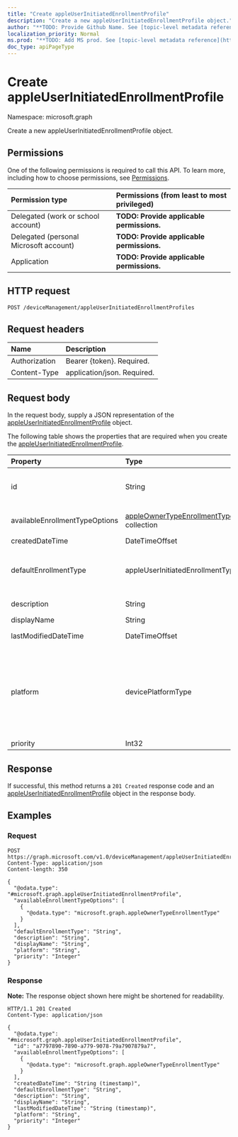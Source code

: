 ```yaml
---
title: "Create appleUserInitiatedEnrollmentProfile"
description: "Create a new appleUserInitiatedEnrollmentProfile object."
author: "**TODO: Provide Github Name. See [topic-level metadata reference](https://msgo.azurewebsites.net/add/document/guidelines/metadata.html#topic-level-metadata)**"
localization_priority: Normal
ms.prod: "**TODO: Add MS prod. See [topic-level metadata reference](https://msgo.azurewebsites.net/add/document/guidelines/metadata.html#topic-level-metadata)**"
doc_type: apiPageType
---
```


# Create appleUserInitiatedEnrollmentProfile
Namespace: microsoft.graph



Create a new appleUserInitiatedEnrollmentProfile object.

## Permissions
One of the following permissions is required to call this API. To learn more, including how to choose permissions, see [Permissions](/graph/permissions-reference).

|Permission type|Permissions (from least to most privileged)|
|:---|:---|
|Delegated (work or school account)|**TODO: Provide applicable permissions.**|
|Delegated (personal Microsoft account)|**TODO: Provide applicable permissions.**|
|Application|**TODO: Provide applicable permissions.**|

## HTTP request

<!-- {
  "blockType": "ignored"
}
-->
``` http
POST /deviceManagement/appleUserInitiatedEnrollmentProfiles
```

## Request headers
|Name|Description|
|:---|:---|
|Authorization|Bearer {token}. Required.|
|Content-Type|application/json. Required.|

## Request body
In the request body, supply a JSON representation of the [appleUserInitiatedEnrollmentProfile](../resources/appleuserinitiatedenrollmentprofile.md) object.

The following table shows the properties that are required when you create the [appleUserInitiatedEnrollmentProfile](../resources/appleuserinitiatedenrollmentprofile.md).

|Property|Type|Description|
|:---|:---|:---|
|id|String|**TODO: Add Description** Inherited from [entity](../resources/entity.md)|
|availableEnrollmentTypeOptions|[appleOwnerTypeEnrollmentType](../resources/appleownertypeenrollmenttype.md) collection|List of available enrollment type options|
|createdDateTime|DateTimeOffset|Profile creation time|
|defaultEnrollmentType|appleUserInitiatedEnrollmentType|The default profile enrollment type. Possible values are: `unknown`, `device`, `user`.|
|description|String|Description of the profile|
|displayName|String|Name of the profile|
|lastModifiedDateTime|DateTimeOffset|Profile last modified time|
|platform|devicePlatformType|The platform of the Device. Possible values are: `android`, `androidForWork`, `iOS`, `macOS`, `windowsPhone81`, `windows81AndLater`, `windows10AndLater`, `androidWorkProfile`, `unknown`.|
|priority|Int32|Priority, 0 is highest|



## Response

If successful, this method returns a `201 Created` response code and an [appleUserInitiatedEnrollmentProfile](../resources/appleuserinitiatedenrollmentprofile.md) object in the response body.

## Examples

### Request
<!-- {
  "blockType": "request",
  "name": "create_appleuserinitiatedenrollmentprofile_from_"
}
-->
``` http
POST https://graph.microsoft.com/v1.0/deviceManagement/appleUserInitiatedEnrollmentProfiles
Content-Type: application/json
Content-length: 350

{
  "@odata.type": "#microsoft.graph.appleUserInitiatedEnrollmentProfile",
  "availableEnrollmentTypeOptions": [
    {
      "@odata.type": "microsoft.graph.appleOwnerTypeEnrollmentType"
    }
  ],
  "defaultEnrollmentType": "String",
  "description": "String",
  "displayName": "String",
  "platform": "String",
  "priority": "Integer"
}
```


### Response
**Note:** The response object shown here might be shortened for readability.
<!-- {
  "blockType": "response",
  "truncated": true,
  "@odata.type": "microsoft.graph.appleUserInitiatedEnrollmentProfile"
}
-->
``` http
HTTP/1.1 201 Created
Content-Type: application/json

{
  "@odata.type": "#microsoft.graph.appleUserInitiatedEnrollmentProfile",
  "id": "a7797890-7890-a779-9078-79a7907879a7",
  "availableEnrollmentTypeOptions": [
    {
      "@odata.type": "microsoft.graph.appleOwnerTypeEnrollmentType"
    }
  ],
  "createdDateTime": "String (timestamp)",
  "defaultEnrollmentType": "String",
  "description": "String",
  "displayName": "String",
  "lastModifiedDateTime": "String (timestamp)",
  "platform": "String",
  "priority": "Integer"
}
```

